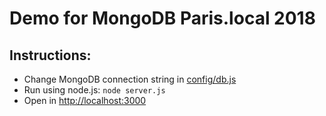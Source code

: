 # Demo for MongoDB Paris.local 2018

## Instructions:
* Change MongoDB connection string in [config/db.js](config/db.js)
* Run using node.js: `node server.js`
* Open in [http://localhost:3000](http://localhost:3000)


